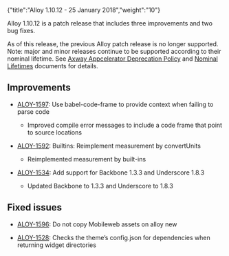 {"title":"Alloy 1.10.12 - 25 January 2018","weight":"10"} 

Alloy 1.10.12 is a patch release that includes three improvements and two bug fixes.

As of this release, the previous Alloy patch release is no longer supported. Note: major and minor releases continue to be supported according to their nominal lifetime. See [Axway Appcelerator Deprecation Policy](/docs/appc/AMPLIFY_Appcelerator_Services_Overview/Axway_Appcelerator_Deprecation_Policy/) and [Nominal Lifetimes](/docs/appc/AMPLIFY_Appcelerator_Services_Overview/Axway_Appcelerator_Product_Lifecycle/#NominalLifetimes) documents for details.

## Improvements

*   [ALOY-1597](https://jira.appcelerator.org/browse/ALOY-1597): Use babel-code-frame to provide context when failing to parse code
    
    *   Improved compile error messages to include a code frame that point to source locations
        
*   [ALOY-1592](https://jira.appcelerator.org/browse/ALOY-1592): Builtins: Reimplement measurement by convertUnits
    
    *   Reimplemented measurement by built-ins
        
*   [ALOY-1534](https://jira.appcelerator.org/browse/ALOY-1534): Add support for Backbone 1.3.3 and Underscore 1.8.3
    
    *   Updated Backbone to 1.3.3 and Underscore to 1.8.3
        

## Fixed issues

*   [ALOY-1596](https://jira.appcelerator.org/browse/ALOY-1596): Do not copy Mobileweb assets on alloy new
    
*   [ALOY-1528](https://jira.appcelerator.org/browse/ALOY-1528): Checks the theme’s config.json for dependencies when returning widget directories